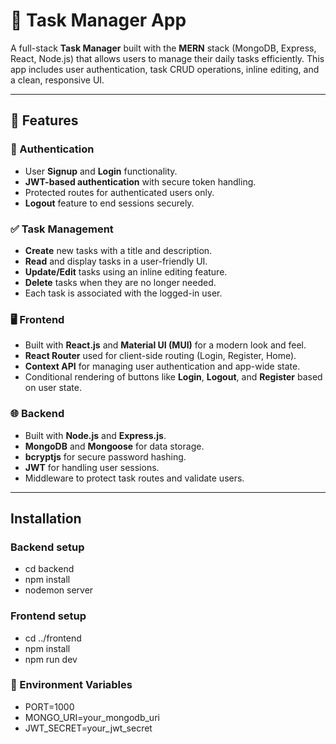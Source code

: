 # 📝 Task Manager App

A full-stack **Task Manager** built with the **MERN** stack (MongoDB, Express, React, Node.js) that allows users to manage their daily tasks efficiently. This app includes user authentication, task CRUD operations, inline editing, and a clean, responsive UI.

---

## 🚀 Features

### 🔐 Authentication
- User **Signup** and **Login** functionality.
- **JWT-based authentication** with secure token handling.
- Protected routes for authenticated users only.
- **Logout** feature to end sessions securely.

### ✅ Task Management
- **Create** new tasks with a title and description.
- **Read** and display tasks in a user-friendly UI.
- **Update/Edit** tasks using an inline editing feature.
- **Delete** tasks when they are no longer needed.
- Each task is associated with the logged-in user.

### 🖥️ Frontend
- Built with **React.js** and **Material UI (MUI)** for a modern look and feel.
- **React Router** used for client-side routing (Login, Register, Home).
- **Context API** for managing user authentication and app-wide state.
- Conditional rendering of buttons like **Login**, **Logout**, and **Register** based on user state.

### 🌐 Backend
- Built with **Node.js** and **Express.js**.
- **MongoDB** and **Mongoose** for data storage.
- **bcryptjs** for secure password hashing.
- **JWT** for handling user sessions.
- Middleware to protect task routes and validate users.

---

## Installation
### Backend setup
- cd backend
- npm install
- nodemon server

### Frontend setup
- cd ../frontend
- npm install
- npm run dev

### 🔐 Environment Variables
- PORT=1000
- MONGO_URI=your_mongodb_uri
- JWT_SECRET=your_jwt_secret


